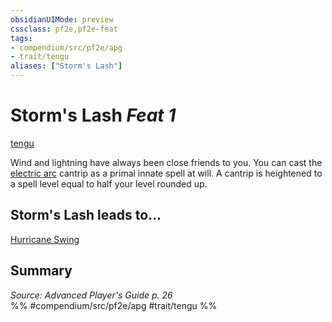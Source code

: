 ```yaml
---
obsidianUIMode: preview
cssclass: pf2e,pf2e-feat
tags:
- compendium/src/pf2e/apg
- trait/tengu
aliases: ["Storm's Lash"]
---
```

# Storm's Lash  *Feat 1*  
[tengu](/rules/traits/tengu-b1.md)  


Wind and lightning have always been close friends to you. You can cast the [electric arc](/compendium/spells/electric-arc.md) cantrip as a primal innate spell at will. A cantrip is heightened to a spell level equal to half your level rounded up.

## Storm's Lash leads to...

[Hurricane Swing](/compendium/feats/hurricane-swing-loag.md)

## Summary

*Source: Advanced Player's Guide p. 26*  
%% #compendium/src/pf2e/apg #trait/tengu %%